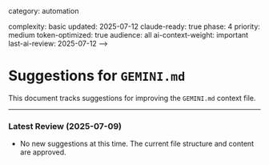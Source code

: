 <!-- AI-METADATA:
<!-- AI-CONTEXT-PRIORITY: always-include="false" summary-threshold="medium" -->category: automation
complexity: basic
updated: 2025-07-12
claude-ready: true
phase: 4
priority: medium
token-optimized: true
audience: all
ai-context-weight: important
last-ai-review: 2025-07-12
-->

# Suggestions for `GEMINI.md`

This document tracks suggestions for improving the `GEMINI.md` context file.

---

### Latest Review (2025-07-09)

- No new suggestions at this time. The current file structure and content are approved.
